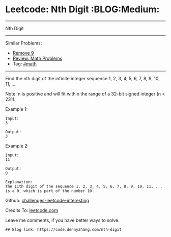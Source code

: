 # Leetcode: Nth Digit     :BLOG:Medium:


---

Nth Digit  

---

Similar Problems:  
-   [Remove 9](https://code.dennyzhang.com/remove-9)
-   [Review: Math Problems](https://code.dennyzhang.com/review-math)
-   Tag: [#math](https://code.dennyzhang.com/tag/math)

---

Find the nth digit of the infinite integer sequence 1, 2, 3, 4, 5, 6, 7, 8, 9, 10, 11, &#x2026;  

Note: n is positive and will fit within the range of a 32-bit signed integer (n < 231).  

Example 1:  

    Input:
    3
    
    Output:
    3

Example 2:  

    Input:
    11
    
    Output:
    0
    
    Explanation:
    The 11th digit of the sequence 1, 2, 3, 4, 5, 6, 7, 8, 9, 10, 11, ... is a 0, which is part of the number 10.

Github: [challenges-leetcode-interesting](https://github.com/DennyZhang/challenges-leetcode-interesting/tree/master/nth-digit)  

Credits To: [leetcode.com](https://leetcode.com/problems/nth-digit/description/)  

Leave me comments, if you have better ways to solve.  

    ## Blog link: https://code.dennyzhang.com/nth-digit